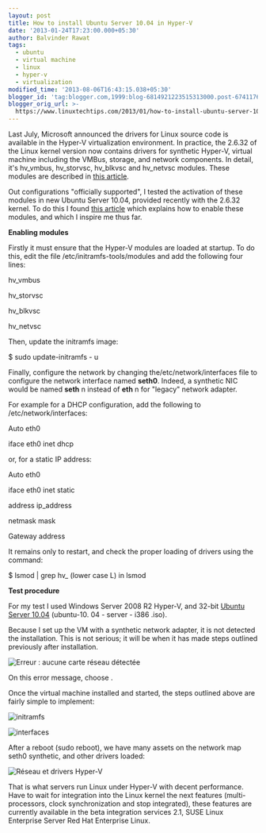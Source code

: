 ```yaml
---
layout: post
title: How to install Ubuntu Server 10.04 in Hyper-V
date: '2013-01-24T17:23:00.000+05:30'
author: Balvinder Rawat
tags:
  - ubuntu
  - virtual machine
  - linux
  - hyper-v
  - virtualization
modified_time: '2013-08-06T16:43:15.038+05:30'
blogger_id: 'tag:blogger.com,1999:blog-6814921223515313000.post-6741176544354261345'
blogger_orig_url: >-
  https://www.linuxtechtips.com/2013/01/how-to-install-ubuntu-server-1004-in.html
---
```

  

Last July, Microsoft announced the drivers for Linux source code is available in the Hyper-V virtualization environment. In practice, the 2.6.32 of the Linux kernel version now contains drivers for synthetic Hyper-V, virtual machine including the VMBus, storage, and network components. In detail, it's hv\_vmbus, hv\_storvsc, hv\_blkvsc and hv\_netvsc modules. These modules are described in [this article][1].

  

Out configurations "officially supported", I tested the activation of these modules in new Ubuntu Server 10.04, provided recently with the 2.6.32 kernel. To do this I found [this article][2] which explains how to enable these modules, and which I inspire me thus far.

  

**Enabling modules**

  

Firstly it must ensure that the Hyper-V modules are loaded at startup. To do this, edit the file /etc/initramfs-tools/modules and add the following four lines:

  

hv_vmbus

hv_storvsc

hv_blkvsc

hv_netvsc

  

  

Then, update the initramfs image:

$ sudo update-initramfs - u

  

Finally, configure the network by changing the/etc/network/interfaces file to configure the network interface named **seth0**. Indeed, a synthetic NIC would be named **seth** n instead of **eth** n for "legacy" network adapter.

  

For example for a DHCP configuration, add the following to /etc/network/interfaces:

  

Auto eth0

iface eth0 inet dhcp

  

  

or, for a static IP address:

  

  

Auto eth0

iface eth0 inet static

address ip_address

netmask mask

Gateway address

  

  

It remains only to restart, and check the proper loading of drivers using the command:

$ lsmod | grep hv_ (lower case L) in lsmod

  

**Test procedure**

For my test I used Windows Server 2008 R2 Hyper-V, and 32-bit [Ubuntu Server 10.04][3] (ubuntu-10. 04 - server - i386 .iso).

Because I set up the VM with a synthetic network adapter, it is not detected the installation. This is not serious; it will be when it has made steps outlined previously after installation.

  

![Erreur : aucune carte réseau détectée](http://blogs.technet.com/blogfiles/pascals/WindowsLiveWriter/UbuntuServerdansHyperVaveclesdriversHype_E693/image_3.png "Error: no network  adapter detected")

  

On this error message, choose <Continue>.

Once the virtual machine installed and started, the steps outlined above are fairly simple to implement:

  

![initramfs](http://blogs.technet.com/blogfiles/pascals/WindowsLiveWriter/UbuntuServerdansHyperVaveclesdriversHype_E693/image_10.png "initramfs")

![interfaces](http://blogs.technet.com/blogfiles/pascals/WindowsLiveWriter/UbuntuServerdansHyperVaveclesdriversHype_E693/image_11.png "Interfaces")

  

After a reboot (sudo reboot), we have many assets on the network map seth0 synthetic, and other drivers loaded:

  

![Réseau et drivers Hyper-V](http://blogs.technet.com/blogfiles/pascals/WindowsLiveWriter/UbuntuServerdansHyperVaveclesdriversHype_E693/image_14.png "Network systems and Hyper-V")

  

That is what servers run Linux under Hyper-V with decent performance. Have to wait for integration into the Linux kernel the next features (multi-processors, clock synchronization and stop integrated), these features are currently available in the beta integration services 2.1, SUSE Linux Enterprise Server Red Hat Enterprise Linux.

[1]: http://blogs.technet.com/b/port25/archive/2009/07/22/introduction-to-the-linux-integration-components.aspx
[2]: http://blog.allanglesit.com/2010/05/ubuntu-and-hyper-v-the-paths-to-enlightenment/
[3]: http://www.ubuntu.com/download/server

